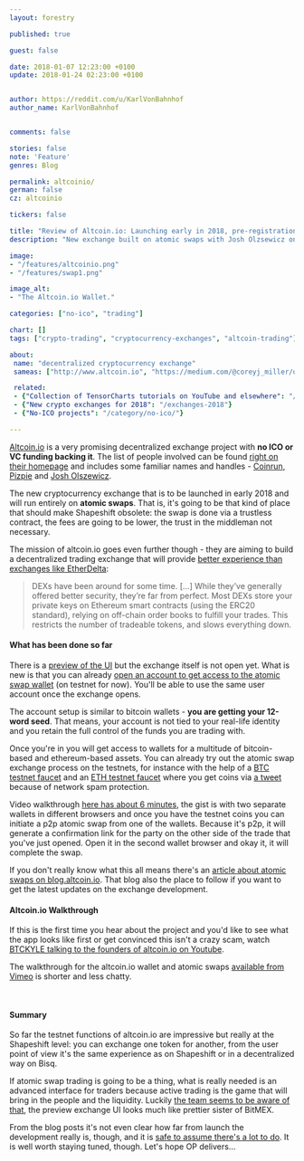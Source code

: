 ```yaml
---
layout: forestry

published: true

guest: false

date: 2018-01-07 12:23:00 +0100
update: 2018-01-24 02:23:00 +0100


author: https://reddit.com/u/KarlVonBahnhof
author_name: KarlVonBahnhof


comments: false

stories: false
note: 'Feature'
genres: Blog

permalink: altcoinio/
german: false
cz: altcoinio

tickers: false

title: "Review of Altcoin.io: Launching early in 2018, pre-registration available now."
description: "New exchange built on atomic swaps with Josh Olzsewicz on board. You can play with the atomic swaps on testnet now."

image:
- "/features/altcoinio.png"
- "/features/swap1.png"

image_alt:
- "The Altcoin.io Wallet."

categories: ["no-ico", "trading"]

chart: []
tags: ["crypto-trading", "cryptocurrency-exchanges", "altcoin-trading"]

about:
 name: "decentralized cryptocurrency exchange"
 sameas: ["http://www.altcoin.io", "https://medium.com/@coreyj_miller/overview-of-decentralized-crypto-exchanges-3ce97627e771", "https://hackernoon.com/atomic-swap-why-its-a-game-changer-for-exchanges-fb1380f5cb6c"]

 related:
 - {"Collection of TensorCharts tutorials on YouTube and elsewhere": "/tensorcharts-tutorials/"}
 - {"New crypto exchanges for 2018": "/exchanges-2018"}
 - {"No-ICO projects": "/category/no-ico/"}

---
```


[Altcoin.io](http://www.altcoin.io?kid=KHPDT) is a very promising decentralized exchange project with **no ICO or VC funding backing it**. The list of people involved can be found [right on their homepage](http://www.altcoin.io?kid=KHPDT) and includes some familiar names and handles - [Coinrun](https://medium.com/@cryptocoinrun), [Pizpie](https://twitter.com/mBTCPizpie) and [Josh Olszewicz](https://www.youtube.com/user/carpenoctom/featured).

The new cryptocurrency exchange that is to be launched in early 2018 and will run entirely on **atomic swaps**. That is, it's going to be that kind of place that should make Shapeshift obsolete: the swap is done via a trustless contract, the fees are going to be lower, the trust in the middleman not necessary.

The mission of altcoin.io goes even further though - they are aiming to build a decentralized trading exchange that will provide [better experience than exchanges like EtherDelta](https://blog.altcoin.io/decentralized-exchanges-explained-and-why-we-need-them-more-than-ever-4ef9fbb9192d):

> DEXs have been around for some time. [...] While they’ve generally offered better security, they’re far from perfect. Most DEXs store your private keys on Ethereum smart contracts (using the ERC20 standard), relying on off-chain order books to fulfill your trades. This restricts the number of tradeable tokens, and slows everything down.

#### What has been done so far

There is a [preview of the UI](http://www.preview.altcoin.io) but the exchange itself is not open yet. What is new is that you can already [open an account to get access to the atomic swap wallet](http://www.altcoin.io?kid=KHPDT) (on testnet for now). You'll be able to use the same user account once the exchange opens.

The account setup is similar to bitcoin wallets - **you are getting your 12-word seed**. That means, your account is not tied to your real-life identity and you retain the full control of the funds you are trading with.

Once you're in you will get access to wallets for a multitude of bitcoin-based and ethereum-based assets. You can already try out the atomic swap exchange process on the testnets, for instance with the help of a [BTC testnet faucet](https://testnet.manu.backend.hamburg/faucet) and an [ETH testnet faucet](https://www.rinkeby.io/#faucet) where you get coins via [a tweet](https://twitter.com/_karlvonbahnhof/status/949975902997409792) because of network spam protection.

Video walkthrough [here has about 6 minutes](https://vimeo.com/249200127), the gist is with two separate wallets in different browsers and once you have the testnet coins you can initiate a p2p atomic swap from one of the wallets. Because it's p2p, it will generate a confirmation link for the party on the other side of the trade that you've just opened. Open it in the second wallet browser and okay it, it will complete the swap.

If you don't really know what this all means there's an [article about atomic swaps on blog.altcoin.io](https://blog.altcoin.io/the-evolution-of-atomic-swaps-e33ad3af8818). That blog also the place to follow if you want to get the latest updates on the exchange development.

#### Altcoin.io Walkthrough

If this is the first time you hear about the project and you'd like to see what the app looks like first or get convinced this isn't a crazy scam, watch [BTCKYLE talking to the founders of altcoin.io on Youtube](https://www.youtube.com/watch?v=94CdO6dmav0).

The walkthrough for the altcoin.io wallet and atomic swaps [available from Vimeo](https://vimeo.com/249200127) is shorter and less chatty.

<amp-youtube
       data-videoid="94CdO6dmav0"
       layout="responsive"
       width="700" height="360">
</amp-youtube>

<p>&nbsp;</p>

#### Summary

So far the testnet functions of altcoin.io are impressive but really at the Shapeshift level: you can exchange one token for another, from the user point of view it's the same experience as on Shapeshift or in a decentralized way on Bisq.

If atomic swap trading is going to be a thing, what is really needed is an advanced interface for traders because active trading is the game that will bring in the people and the liquidity. Luckily [the team seems to be aware of that](https://blog.altcoin.io/altcoin-exchanges-purpose-mission-values-and-value-proposition-7d525303c005), the preview exchange UI looks much like prettier sister of BitMEX.

From the blog posts it's not even clear how far from launch the development really is, though, and it is [safe to assume there's a lot to do](https://feedback.altcoinexchange.com/). It is well worth staying tuned, though. Let's hope OP delivers...
